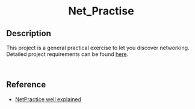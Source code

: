 # <center>Net_Practise</center>

## Description
This project is a general practical exercise to let you discover networking. Detailed project requirements can be found [here](subject/Net_Practise.pdf).

<br>

## Reference

+ [NetPractice well explained](https://github.com/lpaube/NetPractice)
